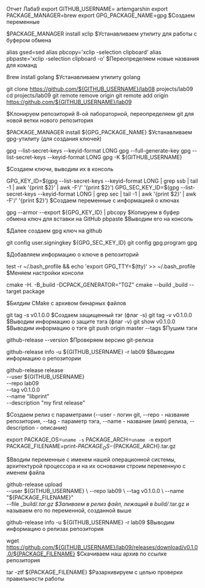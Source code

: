 Отчет Лаба9
export GITHUB_USERNAME= artemgarshin
export PACKAGE_MANAGER=brew
export GPG_PACKAGE_NAME=gpg
$Создаем переменные

$PACKAGE_MANAGER install xclip
$Устанавливаем утилиту для работы с буфером обмена

alias gsed=sed
alias pbcopy='xclip -selection clipboard'
alias pbpaste='xclip -selection clipboard -o'
$Переопределяем новые названия для команд

Brew install golang
$Устанавливаем утилиту golang

git clone https://github.com/${GITHUB_USERNAME}/lab08 projects/lab09
cd projects/lab09
git remote remove origin
git remote add origin https://github.com/${GITHUB_USERNAME}/lab09

$Клонируем репозиторий 8-ой лабораторной, переопределяем git для новой ветки нового репозитория

$PACKAGE_MANAGER install ${GPG_PACKAGE_NAME}
$Устанавливаем gpg-утилиту (для создания ключей)

gpg --list-secret-keys --keyid-format LONG
gpg --full-generate-key
gpg --list-secret-keys --keyid-format LONG
gpg -K ${GITHUB_USERNAME}

$Создаем ключи, выводим их в консоль

GPG_KEY_ID=$(gpg --list-secret-keys --keyid-format LONG | grep ssb | tail -1 | awk '{print $2}' | awk -F'/' '{print $2}')
GPG_SEC_KEY_ID=$(gpg --list-secret-keys --keyid-format LONG | grep sec | tail -1 | awk '{print $2}' | awk -F'/' '{print $2}')
$Создаем переменные с информацией о ключах

gpg --armor --export ${GPG_KEY_ID} | pbcopy
$Копируем в буфер обмена ключ для вставки на GitHub
pbpaste
$Выводим его на консоль

$Далее создаем gpg ключ на github

git config user.signingkey ${GPG_SEC_KEY_ID}
git config gpg.program gpg

$Добавляем информацию о ключе в репозиторий

test -r ~/.bash_profile && echo 'export GPG_TTY=$(tty)' >> ~/.bash_profile
$Меняем настройки консоли

cmake -H. -B_build -DCPACK_GENERATOR="TGZ"
cmake --build _build --target package

$Билдим CMake с архивом бинарных файлов

git tag -s v0.1.0.0
$Создаем защищенный тэг (флаг -s)
git tag -v v0.1.0.0
$Выводим информацию о защите тэга (флаг -v)
git show v0.1.0.0
$Выводим информацию о тэге
git push origin master --tags
$Пушим тэги

github-release --version
$Проверяем версию git-релиза

github-release info -u ${GITHUB_USERNAME} -r lab09
$Выводим информацию о репозитории

github-release release \
    --user ${GITHUB_USERNAME} \
    --repo lab09 \
    --tag v0.1.0.0 \
    --name "libprint" \
    --description "my first release"

$Создаем релиз с параметрами (--user -  логин git, --repo - название репозитория, --tag - параметр тэга, --name - название (имя) релиза, --description - описание)

export PACKAGE_OS=`uname -s` PACKAGE_ARCH=`uname -m`
export PACKAGE_FILENAME=print-${PACKAGE_OS}-${PACKAGE_ARCH}.tar.gz

$Вводим переменные с именем нашей операционной системы, архитектурой процессора и на их основании строим переменную с именем файла

github-release upload \
    --user ${GITHUB_USERNAME} \
    --repo lab09 \
    --tag v0.1.0.0 \
    --name "${PACKAGE_FILENAME}" \
    --file _build/*.tar.gz
$Заливаем в релиз файл, лежащий в build/*.tar.gz и называем его по переменной, созданной выше

github-release info -u ${GITHUB_USERNAME} -r lab09
$Выводим информацию о релизах репозитория

wget https://github.com/${GITHUB_USERNAME}/lab09/releases/download/v0.1.0.0/${PACKAGE_FILENAME}
$Скачиваем наш архив по ссылке репозитория

tar -ztf ${PACKAGE_FILENAME}
$Разархивируем с целью проверки правильности работы
